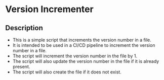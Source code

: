 # Version Incrementer

## Description

- This is a simple script that increments the version number in a file.
- It is intended to be used in a CI/CD pipeline to increment the version number in a file.
- The script will increment the version number in the file by 1.
- The script will also update the version number in the file if it is already present.
- The script will also create the file if it does not exist.
